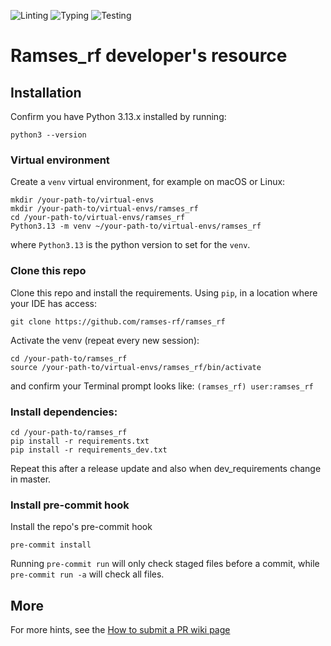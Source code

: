 ![Linting](https://github.com/zxdavb/ramses_rf/actions/workflows/check-lint.yml/badge.svg)
![Typing](https://github.com/zxdavb/ramses_rf/actions/workflows/check-type.yml/badge.svg)
![Testing](https://github.com/zxdavb/ramses_rf/actions/workflows/check-test.yml/badge.svg)

# Ramses_rf developer's resource

## Installation

Confirm you have Python 3.13.x installed by running:
```
python3 --version
```

### Virtual environment

Create a `venv` virtual environment, for example on macOS or Linux:
```
mkdir /your-path-to/virtual-envs
mkdir /your-path-to/virtual-envs/ramses_rf
cd /your-path-to/virtual-envs/ramses_rf
Python3.13 -m venv ~/your-path-to/virtual-envs/ramses_rf
```
where `Python3.13` is the python version to set for the `venv`.

### Clone this repo

Clone this repo and install the requirements.
Using `pip`, in a location where your IDE has access:
```
git clone https://github.com/ramses-rf/ramses_rf
```

Activate the venv (repeat every new session):
```
cd /your-path-to/ramses_rf
source /your-path-to/virtual-envs/ramses_rf/bin/activate
```
and confirm your Terminal prompt looks like:
`(ramses_rf) user:ramses_rf`

### Install dependencies:
```
cd /your-path-to/ramses_rf
pip install -r requirements.txt
pip install -r requirements_dev.txt
```

Repeat this after a release update and also when dev_requirements change in master.

### Install pre-commit hook
Install the repo's pre-commit hook
```
pre-commit install
```

Running `pre-commit run` will only check staged files before a commit, while
`pre-commit run -a` will check all files.

## More
For more hints, see the [How to submit a PR wiki page](https://github.com/zxdavb/ramses_rf/wiki/How-to-submit-a-PR)
